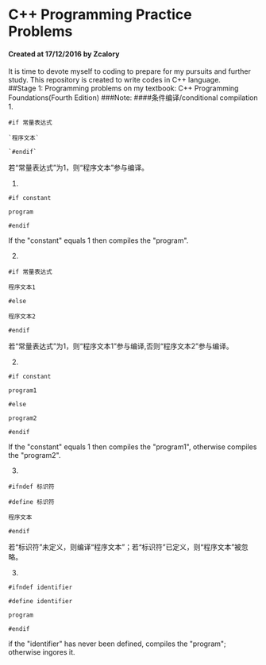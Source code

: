 # C++ Programming Practice Problems
#### Created at 17/12/2016 by Zcalory
It is time to devote myself to coding to prepare for my pursuits and further study.
This repository is created to write codes in C++ language.    
##Stage 1: Programming problems on my textbook: C++ Programming Foundations(Fourth Edition)
###Note: 
####条件编译/conditional compilation
1. 

`#if 常量表达式 `

 	`程序文本`

	`#endif`

若“常量表达式”为1，则“程序文本”参与编译。

1.

`#if constant`

`program`

`#endif`

If the "constant" equals 1 then compiles the "program". 

2.

`#if 常量表达式`

`程序文本1`

`#else`

`程序文本2`

`#endif`

若“常量表达式”为1，则“程序文本1”参与编译,否则“程序文本2”参与编译。

2.

`#if constant`

`program1`

`#else`

`program2`

`#endif`

If the "constant" equals 1 then compiles the "program1", otherwise compiles the "program2". 

3.

`#ifndef 标识符`

`#define 标识符`

`程序文本`

`#endif`

若“标识符”未定义，则编译“程序文本”；若“标识符”已定义，则“程序文本”被忽略。

3.

`#ifndef identifier`

`#define identifier`

`program`

`#endif`

if the "identifier" has never been defined, compiles the "program"; otherwise ingores it.
